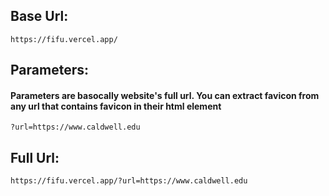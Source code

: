 ## Base Url:
```file filename="Base Url" copy
https://fifu.vercel.app/
```
## Parameters:
#### Parameters are basocally website's full url. You can extract favicon from any url that contains favicon in their html element
```file filename="Paramaters" copy
?url=https://www.caldwell.edu
```
## Full Url:
```file copy
https://fifu.vercel.app/?url=https://www.caldwell.edu
```
